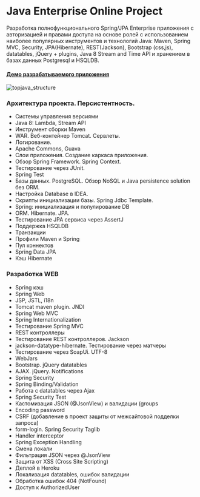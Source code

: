 Java Enterprise Online Project 
===============================
Разработка полнофункционального Spring/JPA Enterprise приложения c авторизацией и правами доступа на основе ролей с использованием наиболее популярных инструментов и технологий Java: Maven, Spring MVC, Security, JPA(Hibernate), REST(Jackson), Bootstrap (css,js), datatables, jQuery + plugins, Java 8 Stream and Time API и хранением в базах данных Postgresql и HSQLDB.

#### <a href="http://mealcalories.herokuapp.com/login" target=_blank>Демо разрабатываемого приложения</a>

![topjava_structure](https://user-images.githubusercontent.com/13649199/27433714-8294e6fe-575e-11e7-9c41-7f6e16c5ebe5.jpg)

### Архитектура проекта. Персистентность.
-  Системы управления версиями
-  Java 8: Lambda, Stream API
-  Инструмент сборки Maven
-  WAR. Веб-контейнер Tomcat. Сервлеты.
-  Логирование.
-  Apache Commons, Guava
-  Слои приложения. Создание каркаса приложения.
-  Обзор Spring Framework. Spring Context.
-  Тестирование через JUnit.
-  Spring Test
-  Базы данных. PostgreSQL. Обзор NoSQL и Java persistence solution без ORM.
-  Настройка Database в IDEA.
-  Скрипты инициализации базы. Spring Jdbc Template.
-  Spring: инициализация и популирование DB
-  ORM. Hibernate. JPA.
-  Тестирование JPA сервиса через AssertJ
-  Поддержка HSQLDB
-  Транзакции
-  Профили Maven и Spring
-  Пул коннектов
-  Spring Data JPA
-  Кэш Hibernate

### Разработка WEB
-  Spring кэш
-  Spring Web
-  JSP, JSTL, i18n
-  Tomcat maven plugin. JNDI
-  Spring Web MVC
-  Spring Internationalization
-  Тестирование Spring MVC
-  REST контроллеры
-  Тестирование REST контроллеров. Jackson
-  jackson-datatype-hibernate. Тестирование через матчеры
-  Тестирование через SoapUi. UTF-8
-  WebJars
-  Bootstrap. jQuery datatables
-  AJAX. jQuery. Notifications
-  Spring Security
-  Spring Binding/Validation
-  Работа с datatables через Ajax
-  Spring Security Test
-  Кастомизация JSON (@JsonView) и валидации (groups
-  Encoding password
-  CSRF (добавление в проект защиты от межсайтовой подделки запроса)
-  form-login. Spring Security Taglib
-  Handler interceptor
-  Spring Exception Handling
-  Смена локали
-  Фильтрация JSON через @JsonView
-  Защита от XSS (Cross Site Scripting)
-  Деплой в Heroku
-  Локализация datatables, ошибок валидации
-  Обработка ошибок 404 (NotFound)
-  Доступ к AuthorizedUser
